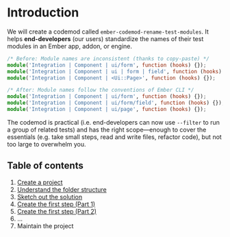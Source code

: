 # Introduction

We will create a codemod called `ember-codemod-rename-test-modules`. It helps **end-developers** (our users) standardize the names of their test modules in an Ember app, addon, or engine.

```ts
/* Before: Module names are inconsistent (thanks to copy-paste) */
module('Integration | Component | ui/form', function (hooks) {});
module('Integration | Component | ui | form | field', function (hooks) {});
module('Integration | Component | <Ui::Page>', function (hooks) {});
```

```ts
/* After: Module names follow the conventions of Ember CLI */
module('Integration | Component | ui/form', function (hooks) {});
module('Integration | Component | ui/form/field', function (hooks) {});
module('Integration | Component | ui/page', function (hooks) {});
```

The codemod is practical (i.e. end-developers can now use `--filter` to run a group of related tests) and has the right scope—enough to cover the essentials (e.g. take small steps, read and write files, refactor code), but not too large to overwhelm you.


## Table of contents

1. [Create a project](./01-create-a-project.md)
1. [Understand the folder structure](./02-understand-the-folder-structure.md)
1. [Sketch out the solution](./03-sketch-out-the-solution.md)
1. [Create the first step (Part 1)](./04-create-the-first-step-part-1.md)
1. [Create the first step (Part 2)](./05-create-the-first-step-part-2.md)
1. ...
1. Maintain the project
